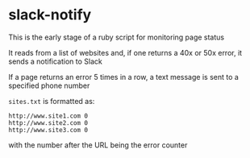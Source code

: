 # slack-notify

This is the early stage of a ruby script for monitoring page status

It reads from a list of websites and, if one returns a 40x or 50x error, it sends a notification to Slack

If a page returns an error 5 times in a row, a text message is sent to a specified phone number


`sites.txt` is formatted as:

```
http://www.site1.com 0
http://www.site2.com 0
http://www.site3.com 0
```

with the number after the URL being the error counter

